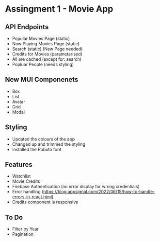 # Assingment 1 - Movie App

## API Endpoints

-   Popular Movies Page (static)
-   Now Playing Movies Page (static)
-   Search (static) (New Page needed)
-   Credits for Movies (parametarised)
-   All are cached (except for: search)
-   Popluar People (needs styling)

## New MUI Componenets

-   Box
-   List
-   Avatar
-   Grid
-   Modal

## Styling

-   Updated the colours of the app
-   Changed up and trimmed the styling
-   Installed the Roboto font

## Features

-   Watchlist
-   Movie Credits
-   Firebase Authentication (no error display for wrong credentials)
-   Error handling (https://blog.appsignal.com/2022/06/15/how-to-handle-errors-in-react.html)
-   Credits component is responsive

## To Do

-   Filter by Year
-   Pagination
